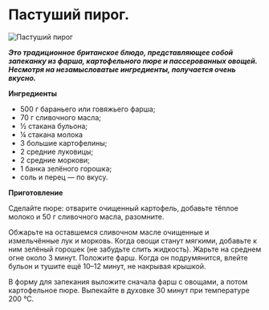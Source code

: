 # Пастуший пирог.

![Пастуший пирог](/images/Kulinar/Second/pastuh_pirog.jpg 'Пастуший пирог')

_**Это традиционное британское блюдо, представляющее собой запеканку из фарша, картофельного пюре и пассерованных овощей. Несмотря на незамысловатые ингредиенты, получается очень вкусно.**_

**Ингредиенты**

- 500 г бараньего или говяжьего фарша;
- 70 г сливочного масла;
- ½ стакана бульона;
- ¼ стакана молока
- 3 большие картофелины;
- 2 средние луковицы;
- 2 средние моркови;
- 1 банка зелёного горошка;
- соль и перец — по вкусу.

**Приготовление**

Сделайте пюре: отварите очищенный картофель, добавьте тёплое молоко и 50 г сливочного масла, разомните.

Обжарьте на оставшемся сливочном масле очищенные и измельчённые лук и морковь. Когда овощи станут мягкими, добавьте к ним зелёный горошек (не забудьте слить жидкость). Жарьте на среднем огне около 3 минут. Положите фарш. Когда он подрумянится, влейте бульон и тушите ещё 10–12 минут, не накрывая крышкой.

В форму для запекания выложите сначала фарш с овощами, а потом картофельное пюре. Выпекайте в духовке 30 минут при температуре 200 °С.
